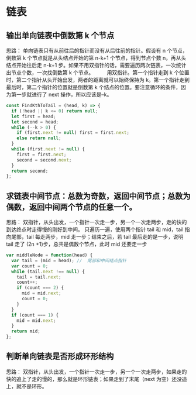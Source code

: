 # 链表

## 输出单向链表中倒数第 k 个节点

思路：
单向链表只有从前往后的指针而没有从后往前的指针。假设有 n 个节点，倒数第 k 个节点就是从头结点开始的第 n-k+1 个节点，得到节点个数 n，再从头结点开始往后走 n-k+1 步。如果不用双指针的话，需要遍历两次链表，一次统计出节点个数，一次找倒数第 k 个节点。
   用双指针。第一个指针走到 k 个位置时，第二个指针从头开始出发，两者的距离就可以始终保持为 k。第一个指针走到最后时，第二个指针的位置就是倒数第 k 个结点的位置。要注意循环的条件，因为第一步就进行了 next 操作，所以应该是–k。

```js
const FindKthToTail = (head, k) => {
  if (!head || k <= 0) return null;
  let first = head;
  let second = head;
  while (--k > 0) {
    if (first.next != null) first = first.next;
    else return null;
  }
  while (first.next != null) {
    first = first.next;
    second = second.next;
  }
  return second;
};
```

## 求链表中间节点：总数为奇数，返回中间节点；总数为偶数，返回中间两个节点的任意一个。

思路：
双指针，从头出发，一个指针一次走一步，另一个一次走两步，走的快的到达终点时走得慢的刚好到中间。
只遍历一遍，使用两个指针 tail 和 mid，tail 指向尾部，tail 每走两步，mid 走一步；结束之后，若 tail 最后走的是一步，说明 tail 走了 (2n +1)步，总共是偶数个节点，此时 mid 还要走一步

```js
var middleNode = function(head) {
  var tail = (mid = head); //  尾部和中间结点指针
  var count = 0;
  while (tail.next !== null) {
    tail = tail.next;
    count++;
    if (count === 2) {
      mid = mid.next;
      count = 0;
    }
  }
  if (count === 1) {
    mid = mid.next;
  }
  return mid;
};
```

## 判断单向链表是否形成环形结构

思路：
双指针，从头出发，一个指针一次走一步，另一个一次走两步，如果走的快的追上了走的慢的，那么就是环形链表；如果走到了末尾（next 为空）还没追上，就不是环形。
